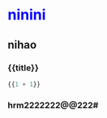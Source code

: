 <script lang="ts" setup>
import test from '@/components/test.vue'

import { ref } from 'vue';
const title = ref('mytitle')
</script>
# ninini
## nihao
### {{title}}
<test></test>
```js
{{1 + 1}}
```
### hrm2222222@@222#
<style>
h1 {
 color: blue;
}
</style>
